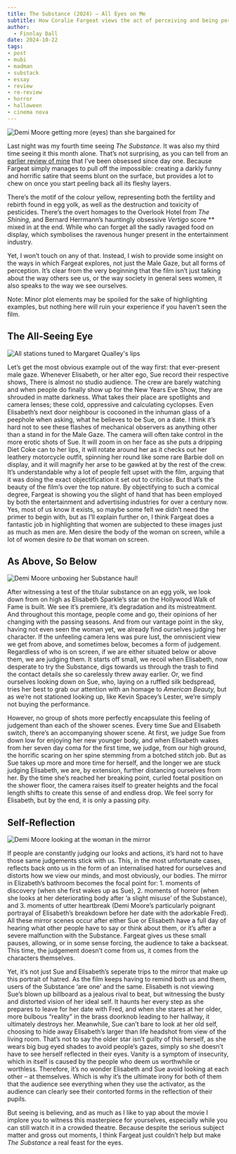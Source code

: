 ```yaml
---
title: The Substance (2024) – All Eyes on Me
subtitle: How Coralie Fargeat views the act of perceiving and being perceived.
author:
  - Finnlay Dall
date: 2024-10-22
tags:
- post
- mubi
- madman
- substack
- essay
- review
- re-review
- horror
- halloween
- cinema nova
---
```

![Demi Moore getting more (eyes) than she bargained for](https://image.tmdb.org/t/p/original/b0itXhS69X33BvLi7uWjUZQs9MB.jpg)

Last night was my fourth time seeing *The Substance.* It was also my third time seeing it this month alone. That’s not surprising, as you can tell from an [earlier review of mine](https://unimelbfilmsoc.org/2024/09/19/the-substance-review/) that I’ve been obsessed since day one. Because Fargeat simply manages to pull off the impossible: creating a darkly funny and horrific satire that seems blunt on the surface, but provides a lot to chew on once you start peeling back all its fleshy layers.

There’s the motif of the colour yellow, representing both the fertility and rebirth found in egg yolk, as well as the destruction and toxicity of pesticides. There’s the overt homages to the Overlook Hotel from *The Shining,* and Bernard Herrmann’s hauntingly obsessive *Vertigo* score ** mixed in at the end. While who can forget all the sadly ravaged food on display, which symbolises the ravenous hunger present in the entertainment industry.

Yet, I won’t touch on any of that. Instead, I wish to provide some insight on the ways in which Fargeat explores, not just the Male Gaze, but all forms of perception. It’s clear from the very beginning that the film isn’t just talking about the way others see us, or the way society in general sees women, it also speaks to the way we see ourselves.

Note: Minor plot elements may be spoiled for the sake of highlighting examples, but nothing here will ruin your experience if you haven’t seen the film.

## The All-Seeing Eye

![All stations tuned to Margaret Qualley's lips](https://image.tmdb.org/t/p/original/8dqZsevb5E8x29OFyr1neSp7bc9.jpg)

Let’s get the most obvious example out of the way first: that ever-present male gaze. Whenever Elisabeth, or her alter ego, Sue record their respective shows, There is almost no studio audience. The crew are barely watching and when people do finally show up for the New Years Eve Show, they are shrouded in matte darkness. What takes their place are spotlights and camera lenses; these cold, oppressive and calculating cyclopses. Even Elisabeth’s next door neighbour is cocooned in the inhuman glass of a peephole when asking, what he believes to be Sue, on a date. I think it’s hard not to see these flashes of mechanical observers as anything other than a stand in for the Male Gaze. The camera will often take control in the more erotic shots of Sue. It will zoom in on her face as she puts a dripping Diet Coke can to her lips, it will rotate around her as it checks out her leathery motorcycle outfit, spinning her round like some rare Barbie doll on display, and it will magnify her arse to be gawked at by the rest of the crew. It’s understandable why a lot of people felt upset with the film, arguing that it was doing the exact objectification it set out to criticise. But that’s the beauty of the film’s over the top nature. By objectifying to such a comical degree, Fargeat is showing you the slight of hand that has been employed by both the entertainment and advertising industries for over a century now. Yes, most of us know it exists, so maybe some felt we didn’t need the primer to begin with, but as I’ll explain further on, I think Fargeat does a fantastic job in highlighting that women are subjected to these images just as much as men are. Men desire the body of the woman on screen, while a lot of women desire *to be* that woman on screen.

## As Above, So Below

![Demi Moore unboxing her Substance haul!](https://image.tmdb.org/t/p/original/f5Yjq0CCfokPXuRQvlnlPq16tg0.jpg)

After witnessing a test of the titular substance on an egg yolk, we look down from on high as Elisabeth Sparkle’s star on the Hollywood Walk of Fame is built. We see it’s premiere, it’s degradation and its mistreatment. And throughout this montage, people come and go, their opinions of her changing with the passing seasons. And from our vantage point in the sky, having not even seen the woman yet, we already find ourselves judging her character. If the unfeeling camera lens was pure lust, the omniscient view we get from above, and sometimes below, becomes a form of judgement. Regardless of who is on screen, if we are either situated below or above them, we are judging them. It starts off small, we recoil when Elisabeth, now desperate to try the Substance, digs towards us through the trash to find the contact details she so carelessly threw away earlier. Or, we find ourselves looking down on Sue, who, laying on a ruffled silk bedspread, tries her best to grab our attention with an homage to *American Beauty,* but as we’re not stationed looking up, like Kevin Spacey’s Lester, we’re simply not buying the performance.

However, no group of shots more perfectly encapsulate this feeling of judgement than each of the shower scenes. Every time Sue and Elisabeth switch, there’s an accompanying shower scene. At first, we judge Sue from down low for enjoying her new younger body, and when Elisabeth wakes from her seven day coma for the first time, we judge, from our high ground, the horrific scaring on her spine stemming from a botched stitch job. But as Sue takes up more and more time for herself, and the longer we are stuck judging Elisabeth, we are, by extension, further distancing ourselves from her. By the time she’s reached her breaking point, curled foetal position on the shower floor, the camera raises itself to greater heights and the focal length shifts to create this sense of and endless drop. We feel sorry for Elisabeth, but by the end, it is only a passing pity.

## Self-Reflection

![Demi Moore looking at the woman in the mirror](https://image.tmdb.org/t/p/original/kvPcbG7tUDYv5sWcifzX7uidkun.jpg)

If people are constantly judging our looks and actions, it’s hard not to have those same judgements stick with us. This, in the most unfortunate cases, reflects back onto us in the form of an internalised hatred for ourselves and distorts how we view our minds, and most obviously, our bodies. The mirror in Elizabeth’s bathroom becomes the focal point for: 1. moments of discovery (when she first wakes up as Sue), 2. moments of horror (when she looks at her deteriorating body after ‘a slight misuse’ of the Substance), and 3. moments of utter heartbreak (Demi Moore’s particularly poignant portrayal of Elisabeth’s breakdown before her date with the adorkable Fred). All these mirror scenes occur after either Sue or Elisabeth have a full day of hearing what other people have to say or think about them, or it’s after a severe malfunction with the Substance. Fargeat gives us these small pauses, allowing, or in some sense forcing, the audience to take a backseat. This time, the judgement doesn’t come from us, it comes from the characters themselves.

Yet, it’s not just Sue and Elisabeth’s seperate trips to the mirror that make up this portrait of hatred. As the film keeps having to remind both us and them, users of the Substance ‘are one’ and the same. Elisabeth is not viewing Sue’s blown up billboard as a jealous rival to beat, but witnessing the busty and distorted vision of her ideal self. It haunts her every step as she prepares to leave for her date with Fred, and when she stares at her older, more bulbous “reality” in the brass doorknob leading to her hallway, it ultimately destroys her. Meanwhile, Sue can’t bare to look at her old self, choosing to hide away Elisabeth’s larger than life headshot from view of the living room. That’s not to say the older star isn’t guilty of this herself, as she wears big bug eyed shades to avoid people’s gazes, simply so she doesn’t have to see herself reflected in their eyes. Vanity is a symptom of insecurity, which in itself is caused by the people who deem us worthwhile or worthless. Therefore, it’s no wonder Elisabeth and Sue avoid looking at each other – at themselves. Which is why it’s the ultimate irony for both of them that the audience see everything when they use the activator, as the audience can clearly see their contorted forms in the reflection of their pupils.

But seeing is believing, and as much as I like to yap about the movie I implore you to witness this masterpiece for yourselves, especially while you can still watch it in a crowded theatre. Because despite the serious subject matter and gross out moments, I think Fargeat just couldn’t help but make *The Substance* a real feast for the eyes.
